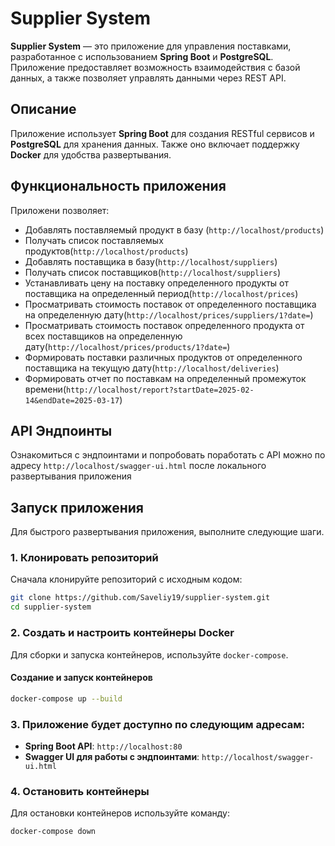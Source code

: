 # Supplier System

**Supplier System** — это приложение для управления поставками, разработанное с использованием **Spring Boot** и **PostgreSQL**. Приложение предоставляет возможность взаимодействия с базой данных, а также позволяет управлять данными через REST API.

## Описание

Приложение использует **Spring Boot** для создания RESTful сервисов и **PostgreSQL** для хранения данных. Также оно включает поддержку **Docker** для удобства развертывания.

## Функциональность приложения

Приложени позволяет:

- Добавлять поставляемый продукт в базу (`http://localhost/products`)
- Получать список поставляемых продуктов(`http://localhost/products`)
- Добавлять поставщика в базу(`http://localhost/suppliers`)
- Получать список поставщиков(`http://localhost/suppliers`)
- Устанавливать цену на поставку определенного продукты от поставщика на определенный период(`http://localhost/prices`)
- Просматривать стоимость поставок от определенного поставщика на определенную дату(`http://localhost/prices/suppliers/1?date=`)
- Просматривать стоимость поставок определенного продукта от всех поставщиков на определенную дату(`http://localhost/prices/products/1?date=`)
- Формировать поставки различных продуктов от определенного поставщика на текущую дату(`http://localhost/deliveries`)
- Формировать отчет по поставкам на определенный промежуток времени(`http://localhost/report?startDate=2025-02-14&endDate=2025-03-17`)

## API Эндпоинты

Ознакомиться с эндпоинтами и попробовать поработать с API можно по адресу `http://localhost/swagger-ui.html`
после локального развертывания приложения




## Запуск приложения

Для быстрого развертывания приложения, выполните следующие шаги.

### 1. Клонировать репозиторий

Сначала клонируйте репозиторий с исходным кодом:

```sh
git clone https://github.com/Saveliy19/supplier-system.git
cd supplier-system
```

### 2. Создать и настроить контейнеры Docker

Для сборки и запуска контейнеров, используйте `docker-compose`.

#### Создание и запуск контейнеров

```sh
docker-compose up --build
```

### 3. Приложение будет доступно по следующим адресам:

- **Spring Boot API**: `http://localhost:80`
- **Swagger UI для работы с эндпоинтами**: `http://localhost/swagger-ui.html`

### 4. Остановить контейнеры

Для остановки контейнеров используйте команду:

```sh
docker-compose down
```